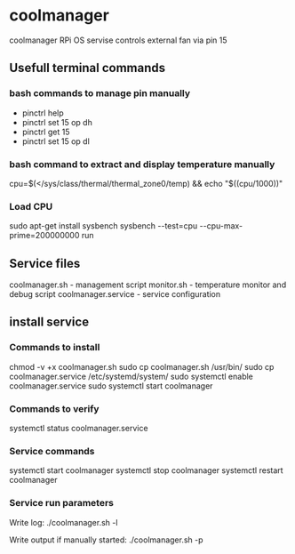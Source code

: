 # coolmanager

coolmanager RPi OS servise controls external fan via pin 15

## Usefull terminal commands

### bash commands to manage pin manually

- pinctrl help
- pinctrl set 15 op dh
- pinctrl get 15
- pinctrl set 15 op dl

### bash command to extract and display temperature manually

cpu=$(</sys/class/thermal/thermal_zone0/temp) && echo "$((cpu/1000))"

### Load CPU

sudo apt-get install sysbench
sysbench --test=cpu --cpu-max-prime=200000000 run

## Service files

coolmanager.sh - management script
monitor.sh - temperature monitor and debug script
coolmanager.service - service configuration

## install service

### Commands to install

chmod -v +x coolmanager.sh
sudo cp coolmanager.sh /usr/bin/
sudo cp coolmanager.service /etc/systemd/system/
sudo systemctl enable coolmanager.service
sudo systemctl start coolmanager

### Commands to verify

systemctl status coolmanager.service

### Service commands

systemctl start coolmanager
systemctl stop coolmanager
systemctl restart coolmanager

### Service run parameters

Write log:
./coolmanager.sh -l

Write output if manually started:
./coolmanager.sh -p
